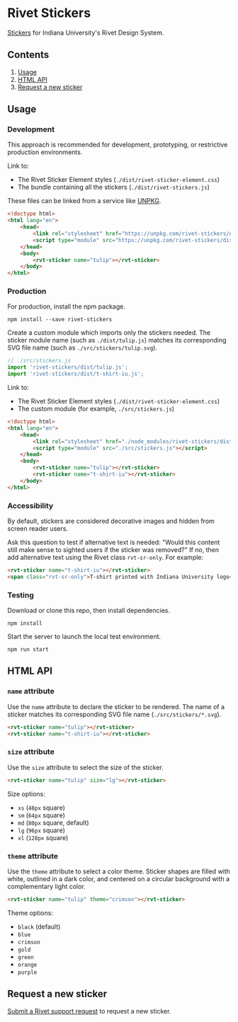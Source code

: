 # Rivet Stickers

[Stickers](https://rivet.iu.edu/icons-stickers/) for Indiana University's Rivet Design System.

## Contents

1. [Usage](#usage)
1. [HTML API](#html-api)
1. [Request a new sticker](#request-a-new-sticker)

## Usage

### Development

This approach is recommended for development, prototyping, or restrictive production environments.

Link to:

- The Rivet Sticker Element styles (`./dist/rivet-sticker-element.css`)
- The bundle containing all the stickers (`./dist/rivet-stickers.js`)

These files can be linked from a service like [UNPKG](https://unpkg.com/browse/rivet-stickers/).

```html
<!doctype html>
<html lang="en">
	<head>
		<link rel="stylesheet" href="https://unpkg.com/rivet-stickers/dist/rivet-sticker-element.css">
		<script type="module" src="https://unpkg.com/rivet-stickers/dist/rivet-stickers.js"></script>
	</head>
	<body>
		<rvt-sticker name="tulip"></rvt-sticker>
	</body>
</html>
```

### Production

For production, install the npm package.

```
npm install --save rivet-stickers
```

Create a custom module which imports only the stickers needed. The sticker module name (such as `./dist/tulip.js`) matches its corresponding SVG file name (such as `./src/stickers/tulip.svg`).

```js
// ./src/stickers.js
import 'rivet-stickers/dist/tulip.js';
import 'rivet-stickers/dist/t-shirt-iu.js';
```

Link to:

- The Rivet Sticker Element styles (`./dist/rivet-sticker-element.css`)
- The custom module (for example, `./src/stickers.js`)

```html
<!doctype html>
<html lang="en">
	<head>
		<link rel="stylesheet" href="./node_modules/rivet-stickers/dist/rivet-sticker-element.css">
		<script type="module" src="./src/stickers.js"></script>
	</head>
	<body>
		<rvt-sticker name="tulip"></rvt-sticker>
		<rvt-sticker name="t-shirt-iu"></rvt-sticker>
	</body>
</html>
```

### Accessibility

By default, stickers are considered decorative images and hidden from screen reader users.

Ask this question to test if alternative text is needed: "Would this content still make sense to sighted users if the sticker was removed?" If no, then add alternative text using the Rivet class `rvt-sr-only`. For example:

```html
<rvt-sticker name="t-shirt-iu"></rvt-sticker>
<span class="rvt-sr-only">T-shirt printed with Indiana University logo</span>
```

### Testing

Download or clone this repo, then install dependencies.

```
npm install
```

Start the server to launch the local test environment.

```
npm run start
```

## HTML API

### `name` attribute

Use the `name` attribute to declare the sticker to be rendered. The name of a sticker matches its corresponding SVG file name (`./src/stickers/*.svg`).

```html
<rvt-sticker name="tulip"></rvt-sticker>
<rvt-sticker name="t-shirt-iu"></rvt-sticker>
```

### `size` attribute

Use the `size` attribute to select the size of the sticker.

```html
<rvt-sticker name="tulip" size="lg"></rvt-sticker>
```

Size options:

- `xs` (`48px` square)
- `sm` (`64px` square)
- `md` (`80px` square, default)
- `lg` (`96px` square)
- `xl` (`128px` square)

### `theme` attribute

Use the `theme` attribute to select a color theme. Sticker shapes are filled with white, outlined in a dark color, and centered on a circular background with a complementary light color.

```html
<rvt-sticker name="tulip" theme="crimson"></rvt-sticker>
```

Theme options:

- `black` (default)
- `blue`
- `crimson`
- `gold`
- `green`
- `orange`
- `purple`

## Request a new sticker

[Submit a Rivet support request](https://rivet.uits.iu.edu/help/#support-request-form) to request a new sticker.
